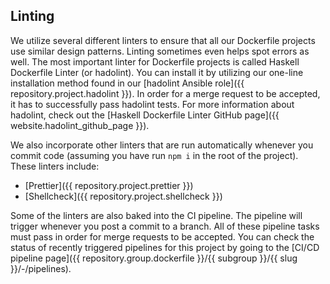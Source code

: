 ## Linting

We utilize several different linters to ensure that all our Dockerfile projects use similar design patterns. Linting sometimes even helps spot errors as well. The most important linter for Dockerfile projects is called Haskell Dockerfile Linter (or hadolint). You can install it by utilizing our one-line installation method found in our [hadolint Ansible role]({{ repository.project.hadolint }}). In order for a merge request to be accepted, it has to successfully pass hadolint tests. For more information about hadolint, check out the [Haskell Dockerfile Linter GitHub page]({{ website.hadolint_github_page }}).

We also incorporate other linters that are run automatically whenever you commit code (assuming you have run `npm i` in the root of the project). These linters include:

* [Prettier]({{ repository.project.prettier }})
* [Shellcheck]({{ repository.project.shellcheck }})

Some of the linters are also baked into the CI pipeline. The pipeline will trigger whenever you post a commit to a branch. All of these pipeline tasks must pass in order for merge requests to be accepted. You can check the status of recently triggered pipelines for this project by going to the [CI/CD pipeline page]({{ repository.group.dockerfile }}/{{ subgroup }}/{{ slug }}/-/pipelines).
